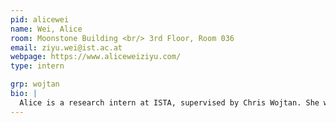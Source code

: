 ```yaml
---
pid: alicewei
name: Wei, Alice
room: Moonstone Building <br/> 3rd Floor, Room 036
email: ziyu.wei@ist.ac.at
webpage: https://www.aliceweiziyu.com/
type: intern

grp: wojtan
bio: |
  Alice is a research intern at ISTA, supervised by Chris Wojtan. She works on a two-dimensional version of a multi-material mesh-based surface tracker.
---
```

